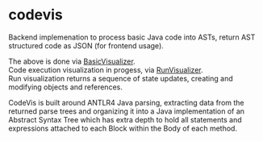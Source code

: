 # codevis
Backend implemenation to process basic Java code into ASTs, return AST structured code as JSON (for frontend usage).  
  
The above is done via [BasicVisualizer](https://github.com/mattsehgal/codevis/tree/main/src/main/java/org/msehgal/codevis/visualization/BasicVisualizer.java).  
Code execution visualization in progess, via [RunVisualizer](https://github.com/mattsehgal/codevis/tree/main/src/main/java/org/msehgal/codevis/visualization/RunVisualizer.java).  
Run visualization returns a sequence of state updates, creating and modifying objects and references. 
  
CodeVis is built around ANTLR4 Java parsing, extracting data from the returned parse trees and organizing
it into a Java implementation of an Abstract Syntax Tree which has extra depth to hold all statements and expressions
attached to each Block within the Body of each method.

